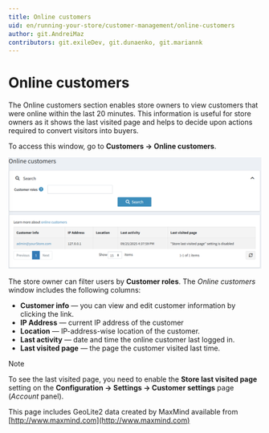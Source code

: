 ```yaml
---
title: Online customers
uid: en/running-your-store/customer-management/online-customers
author: git.AndreiMaz
contributors: git.exileDev, git.dunaenko, git.mariannk
---
```


# Online customers

The Online customers section enables store owners to view customers that were online within the last 20 minutes. This information is useful for store owners as it shows the last visited page and helps to decide upon actions required to convert visitors into buyers.

To access this window, go to **Customers → Online customers**.

![Online customers](_static/online-customers/list.png)

The store owner can filter users by **Customer roles**.
The *Online customers* window includes the following columns:

- **Customer info** — you can view and edit customer information by clicking the link.
- **IP Address** — current IP address of the customer
- **Location** — IP-address-wise location of the customer.
- **Last activity** — date and time the online customer last logged in.
- **Last visited page** — the page the customer visited last time.

> [!NOTE]
>
> To see the last visited page, you need to enable the **Store last visited page** setting on the **Configuration → Settings → Customer settings** page (*Account* panel).

This page includes GeoLite2 data created by MaxMind available from [http://www.maxmind.com](http://www.maxmind.com)
